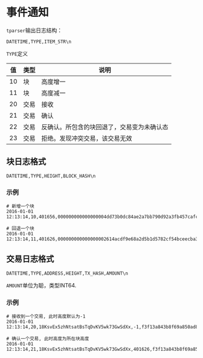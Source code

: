 # 事件通知

`tparser`输出日志结构：

```
DATETIME,TYPE,ITEM_STR\n
```

`TYPE`定义

 值 | 类型 | 说明 
-----|------|------
10 | 块 | 高度增一
11 | 块 | 高度减一
20 | 交易 | 接收
21 | 交易 | 确认
22 | 交易 | 反确认。所包含的块回退了，交易变为未确认态
23 | 交易 | 拒绝。发现冲突交易，该交易无效

## 块日志格式

```
DATETIME,TYPE,HEIGHT,BLOCK_HASH\n
```

### 示例

```
# 新增一个块
2016-01-01 12:13:14,10,401656,000000000000000004dd73b0dc84ae2a7bb790d92a3fb457cafca2c221206aa0

# 回退一个块
2016-01-01 12:13:14,11,401626,000000000000000002614acdf9e68a2d5b1d5782cf54bceecba33d1760313b40
```


## 交易日志格式

```
DATETIME,TYPE,ADDRESS,HEIGHT,TX_HASH,AMOUNT\n
```

`AMOUNT`单位为聪，类型INT64.

### 示例

```
# 接收到一个交易, 此时高度默认为-1
2016-01-01 12:13:14,20,18KsvEx5zhNtsatBsTqDvKV5wk73GwSdXx,-1,f3f13a843b8f69a850ad8e45becae5ccd9cc3f5c85f5eb78a54bb9971c50ed9b,725865

# 确认一个交易, 此时高度为所在块高度
2016-01-01 12:13:14,21,18KsvEx5zhNtsatBsTqDvKV5wk73GwSdXx,401626,f3f13a843b8f69a850ad8e45becae5ccd9cc3f5c85f5eb78a54bb9971c50ed9b,725865
```